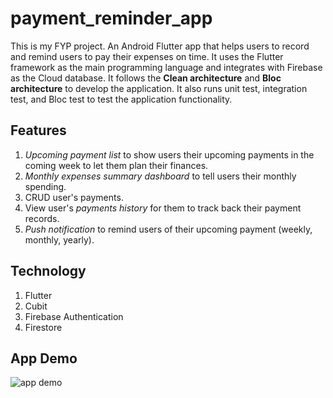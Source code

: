 # payment_reminder_app

This is my FYP project. An Android Flutter app that helps users to record and remind users to pay their expenses on time. It uses the Flutter framework as the main programming language and integrates with Firebase as the Cloud database. It follows the **Clean architecture** and **Bloc architecture** to develop the application. It also runs unit test, integration test, and Bloc test to test the application functionality.


## Features
1. *Upcoming payment list* to show users their upcoming payments in the coming week to let them plan their finances.
2. *Monthly expenses summary dashboard* to tell users their monthly spending.
3. CRUD user's payments.
4. View user's *payments history* for them to track back their payment records.
5. *Push notification* to remind users of their upcoming payment (weekly, monthly, yearly).

## Technology
1. Flutter
2. Cubit
3. Firebase Authentication
4. Firestore

## App Demo

![app demo](https://github.com/jokerJun00/paymentReminderApp/assets/62992824/39c5ea3c-daa7-4e2b-b5bc-b9238e590ea6)





